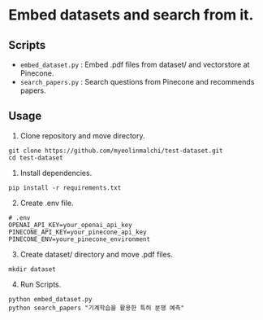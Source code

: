 # Embed datasets and search from it.

## Scripts

-   `embed_dataset.py` : Embed .pdf files from dataset/ and vectorstore at Pinecone.
-   `search_papers.py` : Search questions from Pinecone and recommends papers.

## Usage

1. Clone repository and move directory.

```
git clone https://github.com/myeolinmalchi/test-dataset.git
cd test-dataset
```

1. Install dependencies.

```
pip install -r requirements.txt
```

2. Create .env file.

```dosini
# .env
OPENAI_API_KEY=your_openai_api_key
PINECONE_API_KEY=your_pinecone_api_key
PINECONE_ENV=youre_pinecone_environment
```

3. Create dataset/ directory and move .pdf files.

```
mkdir dataset
```

4. Run Scripts.

```
python embed_dataset.py
python search_papers "기계학습을 활용한 특허 분쟁 예측"
```
